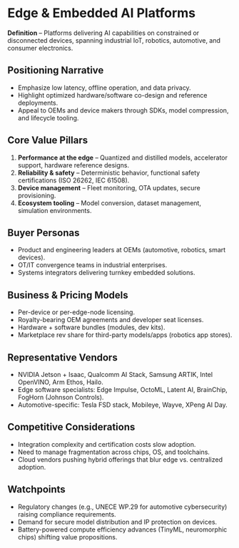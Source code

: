 # Edge & Embedded AI Platforms

**Definition** – Platforms delivering AI capabilities on constrained or disconnected devices, spanning industrial IoT, robotics, automotive, and consumer electronics.

## Positioning Narrative

- Emphasize low latency, offline operation, and data privacy.
- Highlight optimized hardware/software co-design and reference deployments.
- Appeal to OEMs and device makers through SDKs, model compression, and lifecycle tooling.

## Core Value Pillars

1. **Performance at the edge** – Quantized and distilled models, accelerator support, hardware reference designs.
2. **Reliability & safety** – Deterministic behavior, functional safety certifications (ISO 26262, IEC 61508).
3. **Device management** – Fleet monitoring, OTA updates, secure provisioning.
4. **Ecosystem tooling** – Model conversion, dataset management, simulation environments.

## Buyer Personas

- Product and engineering leaders at OEMs (automotive, robotics, smart devices).
- OT/IT convergence teams in industrial enterprises.
- Systems integrators delivering turnkey embedded solutions.

## Business & Pricing Models

- Per-device or per-edge-node licensing.
- Royalty-bearing OEM agreements and developer seat licenses.
- Hardware + software bundles (modules, dev kits).
- Marketplace rev share for third-party models/apps (robotics app stores).

## Representative Vendors

- NVIDIA Jetson + Isaac, Qualcomm AI Stack, Samsung ARTIK, Intel OpenVINO, Arm Ethos, Hailo.
- Edge software specialists: Edge Impulse, OctoML, Latent AI, BrainChip, FogHorn (Johnson Controls).
- Automotive-specific: Tesla FSD stack, Mobileye, Wayve, XPeng AI Day.

## Competitive Considerations

- Integration complexity and certification costs slow adoption.
- Need to manage fragmentation across chips, OS, and toolchains.
- Cloud vendors pushing hybrid offerings that blur edge vs. centralized adoption.

## Watchpoints

- Regulatory changes (e.g., UNECE WP.29 for automotive cybersecurity) raising compliance requirements.
- Demand for secure model distribution and IP protection on devices.
- Battery-powered compute efficiency advances (TinyML, neuromorphic chips) shifting value propositions.
